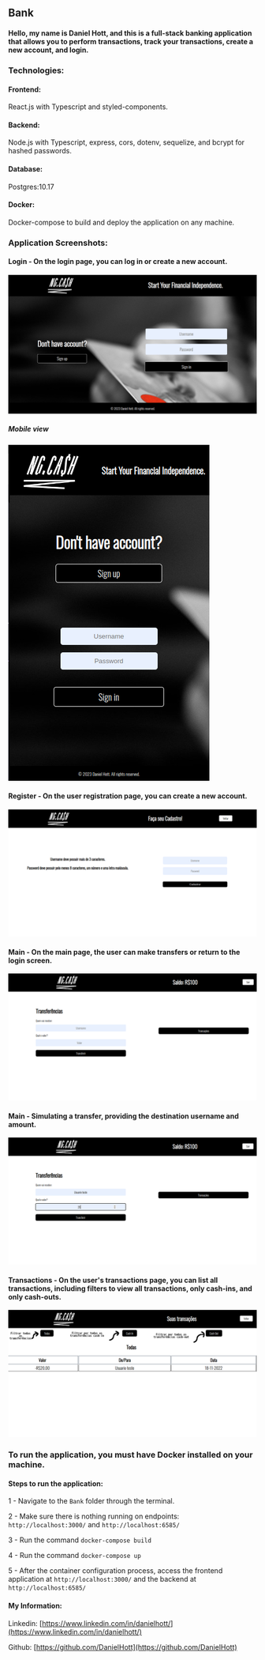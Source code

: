 ## Bank

#### Hello, my name is Daniel Hott, and this is a full-stack banking application that allows you to perform transactions, track your transactions, create a new account, and login.

### Technologies:

#### Frontend:

React.js with Typescript and styled-components.

#### Backend:

Node.js with Typescript, express, cors, dotenv, sequelize, and bcrypt for hashed passwords.

#### Database:

Postgres:10.17

#### Docker:

Docker-compose to build and deploy the application on any machine.

### Application Screenshots:

#### Login - On the login page, you can log in or create a new account.

![Web 1](https://github.com/DanielHott/imagens/blob/master/ngfull.png)

##### Mobile view

![Web 1](https://github.com/DanielHott/imagens/blob/master/ngmobile.png)


#### Register - On the user registration page, you can create a new account.

![Web 1](https://github.com/DanielHott/imagens/blob/master/registrate-ng.png)

#### Main - On the main page, the user can make transfers or return to the login screen.

![Web 1](https://github.com/DanielHott/imagens/blob/master/transfer-ng.png)

#### Main - Simulating a transfer, providing the destination username and amount.

![Web 1](https://github.com/DanielHott/imagens/blob/master/transfer-doing-ng.png)

#### Transactions - On the user's transactions page, you can list all transactions, including filters to view all transactions, only cash-ins, and only cash-outs.

![Web 1](https://github.com/DanielHott/imagens/blob/master/list-transfer-ng.png)

### To run the application, you must have Docker installed on your machine.

#### Steps to run the application:

1 - Navigate to the `Bank` folder through the terminal.

2 - Make sure there is nothing running on endpoints: `http://localhost:3000/` and `http://localhost:6585/`

3 - Run the command `docker-compose build`

4 - Run the command `docker-compose up`

5 - After the container configuration process, access the frontend application at `http://localhost:3000/` and the backend at `http://localhost:6585/`

#### My Information:

Linkedin: [https://www.linkedin.com/in/danielhott/](https://www.linkedin.com/in/danielhott/)

Github: [https://github.com/DanielHott](https://github.com/DanielHott)

